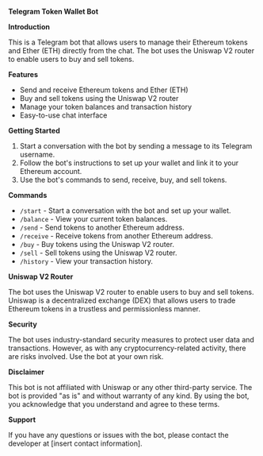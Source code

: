 **Telegram Token Wallet Bot**

**Introduction**

This is a Telegram bot that allows users to manage their Ethereum tokens and Ether (ETH) directly from the chat. The bot uses the Uniswap V2 router to enable users to buy and sell tokens.

**Features**

- Send and receive Ethereum tokens and Ether (ETH)
- Buy and sell tokens using the Uniswap V2 router
- Manage your token balances and transaction history
- Easy-to-use chat interface

**Getting Started**

1. Start a conversation with the bot by sending a message to its Telegram username.
2. Follow the bot's instructions to set up your wallet and link it to your Ethereum account.
3. Use the bot's commands to send, receive, buy, and sell tokens.

**Commands**

- `/start` - Start a conversation with the bot and set up your wallet.
- `/balance` - View your current token balances.
- `/send` - Send tokens to another Ethereum address.
- `/receive` - Receive tokens from another Ethereum address.
- `/buy` - Buy tokens using the Uniswap V2 router.
- `/sell` - Sell tokens using the Uniswap V2 router.
- `/history` - View your transaction history.

**Uniswap V2 Router**

The bot uses the Uniswap V2 router to enable users to buy and sell tokens. Uniswap is a decentralized exchange (DEX) that allows users to trade Ethereum tokens in a trustless and permissionless manner.

**Security**

The bot uses industry-standard security measures to protect user data and transactions. However, as with any cryptocurrency-related activity, there are risks involved. Use the bot at your own risk.

**Disclaimer**

This bot is not affiliated with Uniswap or any other third-party service. The bot is provided "as is" and without warranty of any kind. By using the bot, you acknowledge that you understand and agree to these terms.

**Support**

If you have any questions or issues with the bot, please contact the developer at [insert contact information].
